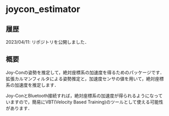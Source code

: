 # joycon_estimator

## 履歴

2023/04/11: リポジトリを公開しました．

## 概要

Joy-Conの姿勢を推定して，絶対座標系の加速度を得るためのパッケージです．
拡張カルマンフィルタによる姿勢推定と，加速度センサの値を用いて，絶対座標系の加速度を推定します．  

Joy-ConとBluetooth接続すれば，絶対座標系の加速度が得られるようになっていますので，簡易にVBT(Velocity Based Training)のツールとして使える可能性があります．


